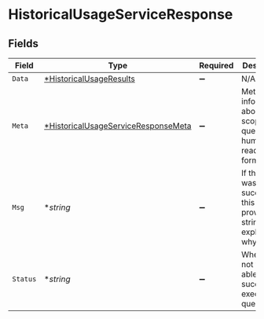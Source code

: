 # HistoricalUsageServiceResponse


## Fields

| Field                                                                                            | Type                                                                                             | Required                                                                                         | Description                                                                                      |
| ------------------------------------------------------------------------------------------------ | ------------------------------------------------------------------------------------------------ | ------------------------------------------------------------------------------------------------ | ------------------------------------------------------------------------------------------------ |
| `Data`                                                                                           | [*HistoricalUsageResults](../../models/shared/historicalusageresults.md)                         | :heavy_minus_sign:                                                                               | N/A                                                                                              |
| `Meta`                                                                                           | [*HistoricalUsageServiceResponseMeta](../../models/shared/historicalusageserviceresponsemeta.md) | :heavy_minus_sign:                                                                               | Meta information about the scope of the query in a human readable format.                        |
| `Msg`                                                                                            | **string*                                                                                        | :heavy_minus_sign:                                                                               | If the query was not successful, this will provide a string that explains why.                   |
| `Status`                                                                                         | **string*                                                                                        | :heavy_minus_sign:                                                                               | Whether or not we were able to successfully execute the query.                                   |